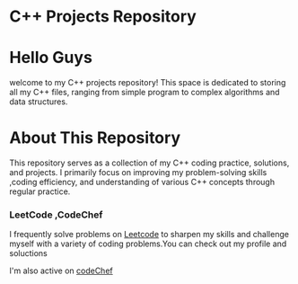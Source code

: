 # C++ Projects Repository

# Hello Guys
welcome to my C++ projects repository! This space is dedicated to storing all my C++ files, ranging from simple program to complex algorithms and data structures.

# About This Repository

This repository serves as a collection of my C++ coding practice, solutions, and projects. 
I primarily focus on improving my problem-solving skills ,coding efficiency, and understanding of various C++ concepts through regular practice.

### LeetCode ,CodeChef

I frequently solve problems on [Leetcode](https://leetcode.com/u/an_gu2005/)  to sharpen my skills and challenge myself with a variety of coding problems.You can check out my profile and soluctions

I'm also active on [codeChef](https://www.codechef.com/users/anmolgupta15)



